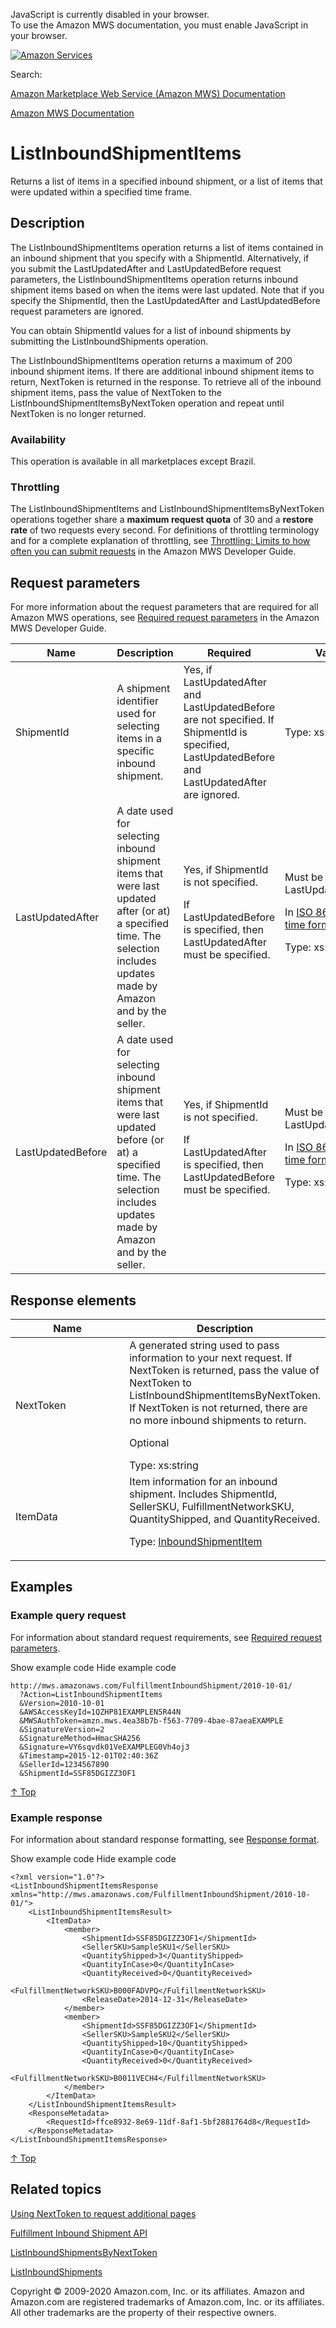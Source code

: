 <div id="MWSDX_noscript">

JavaScript is currently disabled in your browser.  
To use the Amazon MWS documentation, you must enable JavaScript in your
browser.

</div>

<div id="MWSDX_divtop">

[![Amazon
Services](https://images-na.ssl-images-amazon.com/images/G/08/mwsportal/fr_FR/amazonservices.gif "Amazon Services")](http://services.amazon.fr)

<div id="MWSDX_search">

<span id="MWSDX_searchlbl">Search:</span>

</div>

  
<span id="MWSDX_titlebar">[Amazon Marketplace Web Service (Amazon MWS)
Documentation](https://developer.amazonservices.fr/gp/mws/docs.html)</span>

</div>

<div id="MWSDX_divbottom">

<div id="MWSDX_divleft">

<div id="MWSDX_toc">

</div>

</div>

<div id="MWSDX_divright">

<div id="MWSDX_content">

<span id="MWSDX_breadcrumbs">[Amazon MWS
Documentation](https://developer.amazonservices.fr/gp/mws/docs.html)</span>

<div id="FBAInbound_ListInboundShipmentItems" class="nested0">

# ListInboundShipmentItems

<div class="body">

<span class="ph">Returns a list of items in a specified inbound
shipment, or a list of items that were updated within a specified time
frame.</span>

</div>

<div id="Description" class="topic concept nested1">

## Description

<div class="body conbody">

<div class="section">

The <span class="keyword apiname">ListInboundShipmentItems</span>
operation returns a list of items contained in an inbound shipment that
you specify with a <span class="keyword parmname">ShipmentId</span>.
Alternatively, if you submit the <span
class="keyword parmname">LastUpdatedAfter</span> and <span
class="keyword parmname">LastUpdatedBefore</span> request parameters,
the <span class="keyword apiname">ListInboundShipmentItems</span>
operation returns inbound shipment items based on when the items were
last updated. Note that if you specify the <span
class="keyword parmname">ShipmentId</span>, then the <span
class="keyword parmname">LastUpdatedAfter</span> and <span
class="keyword parmname">LastUpdatedBefore</span> request parameters are
ignored.

You can obtain <span class="keyword parmname">ShipmentId</span> values
for a list of inbound shipments by submitting the <span
class="keyword apiname">ListInboundShipments</span> operation.

The <span class="keyword apiname">ListInboundShipmentItems</span>
operation returns a maximum of 200 inbound shipment items. If there are
additional inbound shipment items to return, <span
class="keyword parmname">NextToken</span> is returned in the response.
To retrieve all of the inbound shipment items, pass the value of <span
class="keyword parmname">NextToken</span> to the <span
class="keyword apiname">ListInboundShipmentItemsByNextToken</span>
operation and repeat until <span
class="keyword parmname">NextToken</span> is no longer returned.

</div>

<div class="section">

### Availability

This operation is available in all marketplaces except Brazil.

</div>

<div class="section">

### Throttling

The <span class="keyword apiname">ListInboundShipmentItems</span> and
<span class="keyword apiname">ListInboundShipmentItemsByNextToken</span>
operations together share a **maximum request quota** of 30 and a
**restore rate** of two requests every second. <span class="ph">For
definitions of throttling terminology and for a complete explanation of
throttling, see
<a href="../dev_guide/DG_Throttling.md" class="xref">Throttling: Limits to how often you can submit requests</a>
in the <span class="ph">Amazon MWS Developer Guide</span>.</span>

</div>

</div>

</div>

<div id="RequestParameters" class="topic reference nested1">

## Request parameters

<div class="body refbody">

<div class="section">

<span class="ph">For more information about the request parameters that
are required for all <span class="ph">Amazon MWS</span> operations, see
<a href="../dev_guide/DG_RequiredRequestParameters.md" class="xref">Required request parameters</a>
in the <span class="ph">Amazon MWS Developer Guide</span>.</span>

</div>

<div class="tablenoborder">

<table id="RequestParameters__RequestParametersTable" class="table" data-cellpadding="4" data-cellspacing="0" data-summary="" data-frame="border" data-border="1" data-rules="all">
<colgroup>
<col style="width: 25%" />
<col style="width: 25%" />
<col style="width: 25%" />
<col style="width: 25%" />
</colgroup>
<thead class="thead" data-align="left">
<tr class="header row">
<th id="d72094e194" class="entry" data-valign="top" width="20.408163265306126%">Name</th>
<th id="d72094e197" class="entry" data-valign="top" width="30.000000000000004%">Description</th>
<th id="d72094e200" class="entry" data-valign="top" width="24.28571428571429%">Required</th>
<th id="d72094e203" class="entry" data-valign="top" width="25.306122448979597%">Values</th>
</tr>
</thead>
<tbody class="tbody">
<tr class="odd row">
<td class="entry" data-valign="top" width="20.408163265306126%" headers="d72094e194 "><span class="keyword parmname">ShipmentId</span></td>
<td class="entry" data-valign="top" width="30.000000000000004%" headers="d72094e197 ">A shipment identifier used for selecting items in a specific inbound shipment.</td>
<td class="entry" data-valign="top" width="24.28571428571429%" headers="d72094e200 ">Yes, if <span class="keyword parmname">LastUpdatedAfter</span> and <span class="keyword parmname">LastUpdatedBefore</span> are not specified. If <span class="keyword parmname">ShipmentId</span> is specified, <span class="keyword parmname">LastUpdatedBefore</span> and <span class="keyword parmname">LastUpdatedAfter</span> are ignored.</td>
<td class="entry" data-valign="top" width="25.306122448979597%" headers="d72094e203 "><span class="ph">Type: xs:string</span></td>
</tr>
<tr class="even row">
<td class="entry" data-valign="top" width="20.408163265306126%" headers="d72094e194 "><span class="keyword parmname">LastUpdatedAfter</span></td>
<td class="entry" data-valign="top" width="30.000000000000004%" headers="d72094e197 ">A date used for selecting inbound shipment items that were last updated after (or at) a specified time. The selection includes updates made by Amazon and by the seller.</td>
<td class="entry" data-valign="top" width="24.28571428571429%" headers="d72094e200 ">Yes, if <span class="keyword parmname">ShipmentId</span> is not specified.
<p>If <span class="keyword parmname">LastUpdatedBefore</span> is specified, then <span class="keyword parmname">LastUpdatedAfter</span> must be specified.</p></td>
<td id="RequestParameters__LastUpdatedAfter_values" class="entry" data-valign="top" width="25.306122448979597%" headers="d72094e203 ">Must be earlier than <span class="keyword parmname">LastUpdatedBefore</span>.
<p>In <span class="ph"><a href="../dev_guide/DG_ISO8601.md" class="xref">ISO 8601 date time format</a></span>.</p>
<p><span class="ph">Type: xs:dateTime</span></p></td>
</tr>
<tr class="odd row">
<td class="entry" data-valign="top" width="20.408163265306126%" headers="d72094e194 "><span class="keyword parmname">LastUpdatedBefore</span></td>
<td class="entry" data-valign="top" width="30.000000000000004%" headers="d72094e197 ">A date used for selecting inbound shipment items that were last updated before (or at) a specified time. The selection includes updates made by Amazon and by the seller.</td>
<td class="entry" data-valign="top" width="24.28571428571429%" headers="d72094e200 ">Yes, if <span class="keyword parmname">ShipmentId</span> is not specified.
<p>If <span class="keyword parmname">LastUpdatedAfter</span> is specified, then <span class="keyword parmname">LastUpdatedBefore</span> must be specified.</p></td>
<td class="entry" data-valign="top" width="25.306122448979597%" headers="d72094e203 ">Must be later than <span class="keyword parmname">LastUpdatedAfter</span>.
<p>In <span class="ph"><a href="../dev_guide/DG_ISO8601.md" class="xref">ISO 8601 date time format</a></span>.</p>
<p><span class="ph">Type: xs:dateTime</span></p></td>
</tr>
</tbody>
</table>

</div>

</div>

</div>

<div id="ResponseElements" class="topic reference nested1">

## Response elements

<div class="body refbody">

<div class="tablenoborder">

<table id="ResponseElements__ResponseElementsTable" class="table" data-cellpadding="4" data-cellspacing="0" data-summary="" data-frame="border" data-border="1" data-rules="all">
<colgroup>
<col style="width: 50%" />
<col style="width: 50%" />
</colgroup>
<thead class="thead" data-align="left">
<tr class="header row">
<th id="d72094e356" class="entry" data-valign="top" width="17.482517482517483%">Name</th>
<th id="d72094e359" class="entry" data-valign="top" width="82.51748251748252%">Description</th>
</tr>
</thead>
<tbody class="tbody">
<tr class="odd row">
<td class="entry" data-valign="top" width="17.482517482517483%" headers="d72094e356 "><span class="keyword parmname">NextToken</span></td>
<td class="entry" data-valign="top" width="82.51748251748252%" headers="d72094e359 ">A generated string used to pass information to your next request. If <span class="keyword parmname">NextToken</span> is returned, pass the value of <span class="keyword parmname">NextToken</span> to <span class="keyword apiname">ListInboundShipmentItemsByNextToken</span>. If <span class="keyword parmname">NextToken</span> is not returned, there are no more inbound shipments to return.
<p>Optional</p>
<span class="ph">Type: xs:string</span></td>
</tr>
<tr class="even row">
<td class="entry" data-valign="top" width="17.482517482517483%" headers="d72094e356 "><span class="keyword parmname">ItemData</span></td>
<td class="entry" data-valign="top" width="82.51748251748252%" headers="d72094e359 ">Item information for an inbound shipment. Includes <span class="keyword parmname">ShipmentId</span>, <span class="keyword parmname">SellerSKU</span>, <span class="keyword parmname">FulfillmentNetworkSKU</span>, <span class="keyword parmname">QuantityShipped</span>, and <span class="keyword parmname">QuantityReceived</span>.
<p>Type: <a href="FBAInbound_Datatypes.md#InboundShipmentItem" class="xref" title="Item information for an inbound shipment. Submitted with a call to the CreateInboundShipment or UpdateInboundShipment operation.">InboundShipmentItem</a></p></td>
</tr>
</tbody>
</table>

</div>

</div>

</div>

<div id="Examples" class="topic reference nested1">

## Examples

<div class="body refbody">

<div class="section">

### Example query request

<span class="ph">For information about standard request requirements,
see
<a href="../dev_guide/DG_RequiredRequestParameters.md" class="xref">Required request parameters</a>.</span>

<span class="ph expander"> <span class="keyword parmname xshow">Show
example code</span> <span class="keyword parmname xhide">Hide example
code</span> </span>

<div class="sectiondiv content">

``` pre
http://mws.amazonaws.com/FulfillmentInboundShipment/2010-10-01/
  ?Action=ListInboundShipmentItems
  &Version=2010-10-01
  &AWSAccessKeyId=1QZHP81EXAMPLEN5R44N
  &MWSAuthToken=amzn.mws.4ea38b7b-f563-7709-4bae-87aeaEXAMPLE
  &SignatureVersion=2
  &SignatureMethod=HmacSHA256
  &Signature=VY6sqvdk01VeEXAMPLEG0Vh4oj3
  &Timestamp=2015-12-01T02:40:36Z
  &SellerId=1234567890
  &ShipmentId=SSF85DGIZZ3OF1
```

<a href="#Examples" class="xref">↑ Top</a>

</div>

</div>

<div class="section">

### Example response

<span class="ph">For information about standard response formatting, see
<a href="../dev_guide/DG_ResponseFormat.md" class="xref">Response format</a>.</span>

<span class="ph expander"> <span class="keyword parmname xshow">Show
example code</span> <span class="keyword parmname xhide">Hide example
code</span> </span>

<div class="sectiondiv content">

``` pre
<?xml version="1.0"?>
<ListInboundShipmentItemsResponse xmlns="http://mws.amazonaws.com/FulfillmentInboundShipment/2010-10-01/">
    <ListInboundShipmentItemsResult>
        <ItemData>
            <member>
                <ShipmentId>SSF85DGIZZ3OF1</ShipmentId>
                <SellerSKU>SampleSKU1</SellerSKU>
                <QuantityShipped>3</QuantityShipped>
                <QuantityInCase>0</QuantityInCase>
                <QuantityReceived>0</QuantityReceived>
                <FulfillmentNetworkSKU>B000FADVPQ</FulfillmentNetworkSKU>
                <ReleaseDate>2014-12-31</ReleaseDate>
            </member>
            <member>
                <ShipmentId>SSF85DGIZZ3OF1</ShipmentId>
                <SellerSKU>SampleSKU2</SellerSKU>
                <QuantityShipped>10</QuantityShipped>
                <QuantityInCase>0</QuantityInCase>
                <QuantityReceived>0</QuantityReceived>
                <FulfillmentNetworkSKU>B0011VECH4</FulfillmentNetworkSKU>
            </member>
        </ItemData>
    </ListInboundShipmentItemsResult>
    <ResponseMetadata>
        <RequestId>ffce8932-8e69-11df-8af1-5bf2881764d8</RequestId>
    </ResponseMetadata>
</ListInboundShipmentItemsResponse>
```

<a href="#Examples" class="xref">↑ Top</a>

</div>

</div>

</div>

</div>

<div id="RelatedTopics" class="topic nested1">

## Related topics

<div class="body">

<a href="../dev_guide/DG_NextToken.md" class="xref">Using NextToken to request additional pages</a>

<a href="../fba_inbound/FBAInbound_Overview.md" class="xref">Fulfillment Inbound Shipment API</a>

<a href="FBAInbound_ListInboundShipmentsByNextToken.md" class="xref" title="Returns the next page of inbound shipments using the NextToken parameter.">ListInboundShipmentsByNextToken</a>

<a href="FBAInbound_ListInboundShipments.md" class="xref" title="Returns a list of inbound shipments based on criteria that you specify.">ListInboundShipments</a>

</div>

</div>

</div>

<div id="MWSDX_footer">

Copyright © 2009-2020 Amazon.com, Inc. or its affiliates. Amazon and
Amazon.com are registered trademarks of Amazon.com, Inc. or its
affiliates. All other trademarks are the property of their respective
owners.

</div>

</div>

</div>

<div style="clear: both;">

</div>

</div>
